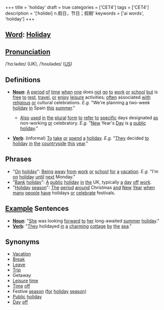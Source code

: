 +++
title = 'holiday'
draft = true
categories = ['CET4']
tags = ['CET4']
description = '[ˈhɔlidei] n.假日，节日；假期'
keywords = ['ai words', 'holiday']
+++

## [Word](/post/word/): [Holiday](/post/holiday/)

## [Pronunciation](/post/pronunciation/)
/ˈhɑːlədeɪ/ (UK), /ˈhoʊlədeɪ/ ([US](/post/us/))

## Definitions
- **[Noun](/post/noun/)**: [A](/post/a/) [period](/post/period/) [of](/post/of/) [time](/post/time/) [when](/post/when/) [one](/post/one/) does [not](/post/not/) [go](/post/go/) [to](/post/to/) [work](/post/work/) [or](/post/or/) [school](/post/school/) [but](/post/but/) is [free](/post/free/) [to](/post/to/) [rest](/post/rest/), [travel](/post/travel/), [or](/post/or/) [enjoy](/post/enjoy/) [leisure](/post/leisure/) activities; [often](/post/often/) associated [with](/post/with/) [religious](/post/religious/) [or](/post/or/) cultural celebrations. _E.g._ "We're planning [a](/post/a/) two-week [holiday](/post/holiday/) [in](/post/in/) Spain [this](/post/this/) [summer](/post/summer/)."
  - [Also](/post/also/) [used](/post/used/) [in](/post/in/) [the](/post/the/) [plural](/post/plural/) [form](/post/form/) [to](/post/to/) [refer](/post/refer/) [to](/post/to/) [specific](/post/specific/) days designated [as](/post/as/) non-working [or](/post/or/) celebratory. _E.g._ "[New](/post/new/) Year's [Day](/post/day/) is [a](/post/a/) [public](/post/public/) [holiday](/post/holiday/)."

- **[Verb](/post/verb/)**: (informal) [To](/post/to/) [take](/post/take/) [or](/post/or/) [spend](/post/spend/) [a](/post/a/) [holiday](/post/holiday/). _E.g._ "[They](/post/they/) decided [to](/post/to/) [holiday](/post/holiday/) [in](/post/in/) [the](/post/the/) [countryside](/post/countryside/) [this](/post/this/) [year](/post/year/)."

## Phrases
- "[On](/post/on/) [holiday](/post/holiday/)": [Being](/post/being/) [away](/post/away/) [from](/post/from/) [work](/post/work/) [or](/post/or/) [school](/post/school/) [for](/post/for/) [a](/post/a/) [vacation](/post/vacation/). _E.g._ "I'm [on](/post/on/) [holiday](/post/holiday/) [until](/post/until/) [next](/post/next/) Monday."
- "[Bank](/post/bank/) [holiday](/post/holiday/)": [A](/post/a/) [public](/post/public/) [holiday](/post/holiday/) [in](/post/in/) [the](/post/the/) UK, typically [a](/post/a/) [day](/post/day/) [off](/post/off/) [work](/post/work/).
- "[Holiday](/post/holiday/) [season](/post/season/)": [The](/post/the/) [period](/post/period/) [around](/post/around/) Christmas [and](/post/and/) [New](/post/new/) [Year](/post/year/) [when](/post/when/) [many](/post/many/) [people](/post/people/) [have](/post/have/) holidays [or](/post/or/) [celebrate](/post/celebrate/) festivals.

## [Example](/post/example/) Sentences
- **[Noun](/post/noun/)**: "[She](/post/she/) was looking [forward](/post/forward/) [to](/post/to/) [her](/post/her/) long-awaited [summer](/post/summer/) [holiday](/post/holiday/)."
- **[Verb](/post/verb/)**: "[They](/post/they/) holidayed [in](/post/in/) [a](/post/a/) [charming](/post/charming/) [cottage](/post/cottage/) [by](/post/by/) [the](/post/the/) [sea](/post/sea/)."

## Synonyms
- [Vacation](/post/vacation/)
- [Break](/post/break/)
- [Leave](/post/leave/)
- [Trip](/post/trip/)
- Getaway
- [Leisure](/post/leisure/) [time](/post/time/)
- [Time](/post/time/) [off](/post/off/)
- Festive [season](/post/season/) ([for](/post/for/) [holiday](/post/holiday/) [season](/post/season/))
- [Public](/post/public/) [holiday](/post/holiday/)
- [Day](/post/day/) [off](/post/off/)
